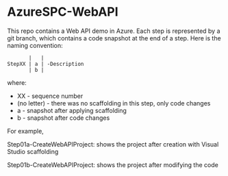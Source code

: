 # AzureSPC-WebAPI

This repo contains a Web API demo in Azure. Each step is represented by a git branch, which contains a code snapshot at the end of a step. Here is the naming convention:

```
       |   | 
StepXX | a | -Description
       | b |
```

where:

 * XX - sequence number
 * (no letter) - there was no scaffolding in this step, only code changes
 * a - snapshot after applying scaffolding
 * b - snapshot after code changes

For example,

Step01a-CreateWebAPIProject: shows the project after creation with Visual Studio scaffolding

Step01b-CreateWebAPIProject: shows the project after modifying the code

